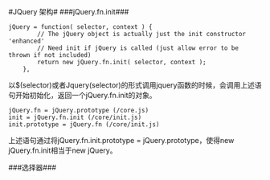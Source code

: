 #JQuery 架构#
###jQuery.fn.init###
```
jQuery = function( selector, context ) {
		// The jQuery object is actually just the init constructor 'enhanced'
		// Need init if jQuery is called (just allow error to be thrown if not included)
		return new jQuery.fn.init( selector, context );
	},
```
以$(selector)或者Jquery(selector)的形式调用jquery函数的时候，会调用上述语句开始初始化，返回一个jQuery.fn.init的对象。
```
jQuery.fn = jQuery.prototype (/core.js)
init = jQuery.fn.init (/core/init.js)
init.prototype = jQuery.fn (/core/init.js)
```
上述语句通过将jQuery.fn.init.prototype = jQuery.prototype，使得new jQuery.fn.init相当于new jQuery。

###选择器###
